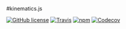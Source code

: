 #kinematics.js

[![GitHub license](https://img.shields.io/badge/license-MIT-blue.svg)](https://raw.githubusercontent.com/glumb/kinematics/master/LICENSE.md)
[![Travis](https://img.shields.io/travis/glumb/kinematics.svg)](https://travis-ci.org/glumb/kinematics)
[![npm](https://img.shields.io/npm/v/kinematics.svg)](https://www.npmjs.com/package/kinematics)
[![Codecov](https://img.shields.io/codecov/c/github/glumb/kinematics.svg)]()